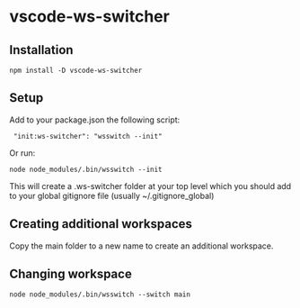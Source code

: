 # vscode-ws-switcher

## Installation

`npm install -D vscode-ws-switcher`

## Setup

Add to your package.json the following script:

` "init:ws-switcher": "wsswitch --init"`

Or run:

`node node_modules/.bin/wsswitch --init`

This will create a .ws-switcher folder at your top level which you should add to your 
global gitignore file (usually ~/.gitignore_global)

## Creating additional workspaces

Copy the main folder to a new name to create an additional workspace.



## Changing workspace



`node node_modules/.bin/wsswitch --switch main`


